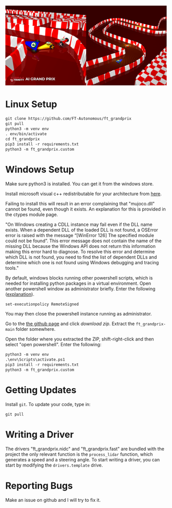 ![an image of the simulator](images/ft_grandprix_volume_2.png)

# Linux Setup

```
git clone https://github.com/FT-Autonomous/ft_grandprix
git pull
python3 -m venv env
. env/bin/activate
cd ft_grandprix
pip3 install -r requirements.txt
python3 -m ft_grandprix.custom
```

# Windows Setup

Make sure python3 is installed. You can get it from the windows store.

Install microsoft visual c++ redistributable for your architecture from [here](https://learn.microsoft.com/en-us/cpp/windows/latest-supported-vc-redist?view=msvc-170).

Failing to install this will result in an error complaining that "mujoco.dll" cannot be found, even though it exists.
An explanation for this is provided in the ctypes module page.

"On Windows creating a CDLL instance may fail even if the DLL name exists. When a dependent DLL of the loaded DLL is not found, a OSError error is raised with the message “[WinError 126] The specified module could not be found”.
This error message does not contain the name of the missing DLL because the Windows API does not return this information making this error hard to diagnose.
To resolve this error and determine which DLL is not found, you need to find the list of dependent DLLs and determine which one is not found using Windows debugging and tracing tools."

By default, windows blocks running other powershell scripts, which is needed for installing python packages in a virtual environment.
Open another powershell window as administrator briefly.
Enter the following ([explanation](https://stackoverflow.com/questions/1365081/virtualenv-in-powershell)).

```
set-executionpolicy RemoteSigned
```

You may then close the powershell instance running as administrator.

Go to the [the github page](https://github.com/FT-Autonomous/ft_grandprix) and click *download zip*.
Extract the `ft_grandprix-main` folder somewhere.

Open the folder where you extracted the ZIP, shift-right-click and
then select "open powershell". Enter the following:

```
python3 -m venv env
.\env\Scripts\activate.ps1
pip3 install -r requirements.txt
python3 -m ft_grandprix.custom
```

# Getting Updates

Install `git`. To update your code, type in:

```
git pull
```

# Writing a Driver

The drivers "ft_grandprix.nidc" and "ft_grandprix.fast" are bundled with the project the only relevant function is the `process_lidar` function, which generates a speed and a steering angle.
To start writing a driver, you can start by modifying the `drivers.template` drive.

# Reporting Bugs

Make an issue on github and I will try to fix it.
